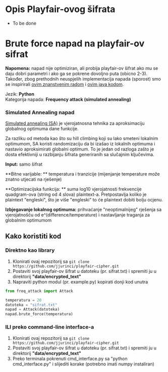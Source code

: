 # Opis Playfair-ovog šifrata
- To be done

# Brute force napad na playfair-ov sifrat

**Napomena:** napad nije optimiziran, ali probija playfair-ov šifrat ako mu se daju dobri parametri i ako ga se pokrene dovoljno puta (obicno 2-3). Također, zbog prethodnih neuspjelih implementacija napada (sporost) smo se inspirirali [ovim znanstvenim radom](https://ep.liu.se/ecp/158/010/ecp19158010.pdf) i [ovim java kodom](https://github.com/damiannolan/simulated-annealing-playfair-cipher-breaker/).

Jezik: **Python**
<br>
Kategorija napada: **Frequency attack (simulated annealing)**

### Simulated Annealing napad
[Simulated annealing (SA)](https://en.wikipedia.org/wiki/Simulated_annealing) je vjerojatnosna tehnika za aproksimaciju globalnog optimuma dane funkcije.

Za razliku od metoda kao što su hill climbing koji su lako smeteni lokalnim optimumom,
SA koristi randomizaciju da bi izašao iz lokalnih optimuma i nastavio aproksimirati globalni optimum.
To je jedan od razloga zašto je dosta efektivniji u razbijanju šifrata generiranih sa slučajnim ključevima.

**Input:** samo šifrat

**Bitne varijable: ** temperatura i tranzicije (mijenjanje temperature može znatno utjecati na rješenje)

**Optimizacijska funkcija: ** suma log10 vjerojatnosti frekvencije quadgram-ova (string od 4 slova) plaintext-a. Pretpostavlja koliko je plaintext "engleski", što je više "engleski" to će plaintext dobiti bolju ocjenu.

**Izbjegavanje lokalnog optimuma:** prihvaćanje "neoptimalnijeg" rješenja sa vjerojatnošću od e^(difference/temperature) i nastavljanje traganja za globalnim optimumom

## Kako koristiti kod

### Direktno kao library

1. Klonirati ovaj repozitorij sa ```git clone https://github.com/jjurinci/playfair-cipher.git```
2. Postaviti svoj playfair-ov šifrat u datoteku (pr. sifrat.txt) i spremiti ju u direktorij **"data/encrypted_text"**
3. Napraviti python modul (pr. example.py) kopirati donji kod unutra
```python
from freq_attack import Attack

temperatura = 20
datoteka = "sifrat.txt"
napad = Attack(datoteka)
napad.brute_force(temperatura)
```

### ILI preko command-line interface-a
1. Klonirati ovaj repozitorij sa ```git clone https://github.com/jjurinci/playfair-cipher.git```
2. Postaviti svoj playfair-ov šifrat u datoteku (pr. sifrat.txt) i spremiti ju u direktorij **"data/encrypted_text"**
3. Preko terminala pokrenuti cmd_interface.py sa "python cmd_interface.py" i slijediti korake (potrebno imati numpy instaliran)
